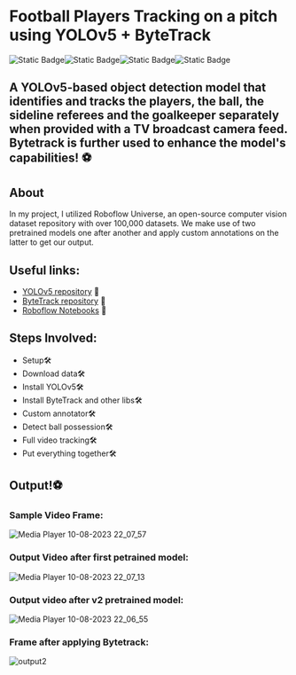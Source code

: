 # **Football Players Tracking on a pitch using YOLOv5 + ByteTrack**

 ![Static Badge](https://img.shields.io/badge/YOLOv5-yellow)![Static Badge](https://img.shields.io/badge/Roboflow-purple)![Static Badge](https://img.shields.io/badge/Pytorch-green)![Static Badge](https://img.shields.io/badge/Bytetrack-red)




## A YOLOv5-based object detection model that identifies and tracks the players, the ball, the sideline referees and the goalkeeper separately when provided with a TV broadcast camera feed. Bytetrack is further used to enhance the model's capabilities! ⚽

## About
In my project, I utilized Roboflow Universe, an open-source computer vision dataset repository with over 100,000 datasets. We make use of two pretrained models one after another and apply custom annotations on the latter to get our output.

## Useful links:

* [YOLOv5 repository](https://github.com/ultralytics/yolov5) 🔗
* [ByteTrack repository](https://github.com/ifzhang/ByteTrack) 🔗
* [Roboflow Notebooks](https://github.com/roboflow/notebooks) 🔗

## Steps Involved:

* Setup🛠️<br>
* Download data🛠️<br>
* Install YOLOv5🛠️<br>
* Install ByteTrack and other libs🛠️<br>
* Custom annotator🛠️<br>
* Detect ball possession🛠️<br>
* Full video tracking🛠️<br>
* Put everything together🛠️<br>

## Output!⚽

### Sample Video Frame:
![Media Player 10-08-2023 22_07_57](https://github.com/probablyabdullah/Football-Tracking-with-YOLOv5-Bytetrack/assets/79295754/62224168-1d19-4773-a73e-5436b0853255)



### Output Video after first petrained model:

![Media Player 10-08-2023 22_07_13](https://github.com/probablyabdullah/Football-Tracking-with-YOLOv5-Bytetrack/assets/79295754/a0cd95d1-6eb1-4441-a25d-8694a9fd2764)


### Output video after v2 pretrained model:
![Media Player 10-08-2023 22_06_55](https://github.com/probablyabdullah/Football-Tracking-with-YOLOv5-Bytetrack/assets/79295754/b1b36309-d558-43aa-a529-53410e39bee2)



### Frame after applying Bytetrack:
![output2](https://github.com/probablyabdullah/Football-Tracking-with-YOLOv5-Bytetrack/assets/79295754/acc502a5-7a0d-4dec-a19b-4395dafd8a4b)


